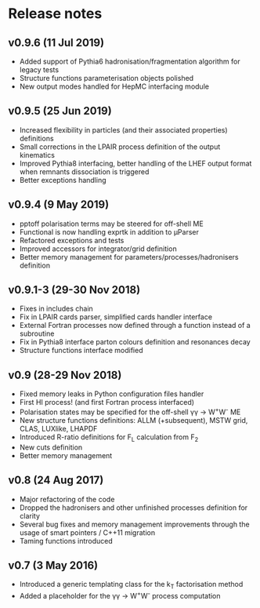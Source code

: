 # Release notes

## v0.9.6 (11 Jul 2019)
* Added support of Pythia6 hadronisation/fragmentation algorithm for legacy tests
* Structure functions parameterisation objects polished
* New output modes handled for HepMC interfacing module

## v0.9.5 (25 Jun 2019)
* Increased flexibility in particles (and their associated properties) definitions
* Small corrections in the LPAIR process definition of the output kinematics
* Improved Pythia8 interfacing, better handling of the LHEF output format when remnants dissociation is triggered
* Better exceptions handling

## v0.9.4 (9 May 2019)
* pptoff polarisation terms may be steered for off-shell ME
* Functional is now handling exprtk in addition to &mu;Parser
* Refactored exceptions and tests
* Improved accessors for integrator/grid definition
* Better memory management for parameters/processes/hadronisers definition

## v0.9.1-3 (29-30 Nov 2018)
* Fixes in includes chain
* Fix in LPAIR cards parser, simplified cards handler interface
* External Fortran processes now defined through a function instead of a subroutine
* Fix in Pythia8 interface parton colours definition and resonances decay
* Structure functions interface modified

## v0.9 (28-29 Nov 2018)
* Fixed memory leaks in Python configuration files handler
* First HI process! (and first Fortran process interfaced)
* Polarisation states may be specified for the off-shell &gamma;&gamma; &rarr; W<sup>+</sup>W<sup>-</sup> ME
* New structure functions definitions: ALLM (+subsequent), MSTW grid, CLAS, LUXlike, LHAPDF
* Introduced R-ratio definitions for F<sub>L</sub> calculation from F<sub>2</sub>
* New cuts definition
* Better memory management

## v0.8 (24 Aug 2017)
* Major refactoring of the code
* Dropped the hadronisers and other unfinished processes definition for clarity
* Several bug fixes and memory management improvements through the usage of smart pointers / C++11 migration
* Taming functions introduced

## v0.7 (3 May 2016)
* Introduced a generic templating class for the k<sub>T</sub> factorisation method
* Added a placeholder for the &gamma;&gamma; &rarr; W<sup>+</sup>W<sup>-</sup> process computation
